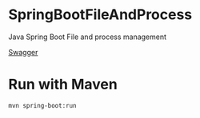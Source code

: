 # SpringBootFileAndProcess

Java Spring Boot File and process management

[Swagger](http://localhost:8181/swagger-ui/index.html)

# Run with Maven

```bash
mvn spring-boot:run
```
